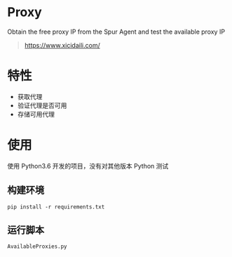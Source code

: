 # Proxy
Obtain the free proxy IP from the Spur Agent and test the available proxy IP
 >https://www.xicidaili.com/

# 特性
* 获取代理
* 验证代理是否可用
* 存储可用代理

# 使用
使用 Python3.6 开发的项目，没有对其他版本 Python 测试

## 构建环境
`pip install -r requirements.txt`

## 运行脚本
`AvailableProxies.py`
